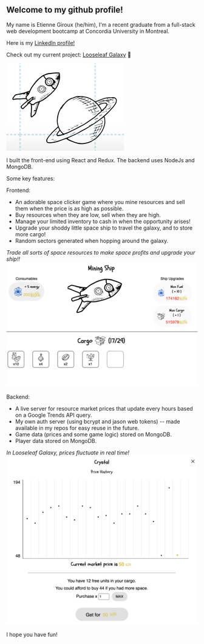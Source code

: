 
## Welcome to my github profile!
My name is Etienne Giroux (he/him), I'm a recent graduate from a full-stack web development bootcamp at Concordia University in Montreal.

Here is my [LinkedIn profile!](https://www.linkedin.com/in/egiroux/)

Check out my current project:  [Looseleaf Galaxy](http://www.looseleafgalaxy.space) 🚀 

![Looseleaf Galaxy Screenshot](./looseleaf_galaxy1.png)

I built the front-end using React and Redux. The backend uses NodeJs and MongoDB.


Some key features: 

Frontend:
- An adorable space clicker game where you mine resources and sell them when the price is as high as possible.
- Buy resources when they are low, sell when they are high.
- Manage your limited inventory to cash in when the opportunity arises!
- Upgrade your shoddy little space ship to travel the galaxy, and to store more cargo!
- Random sectors generated when hopping around the galaxy.


_Trade all sorts of space resources to make space profits and upgrade your ship!!_
![Looseleaf Galaxy Screenshot](./looseleaf_galaxy4.png)

Backend:
- A live server for resource market prices that update every hours based on a Google Trends API query.
- My own auth server (using bcrypt and jason web tokens) -- made available in my repos for easy reuse in the future.
- Game data (prices and some game logic) stored on MongoDB.
- Player data stored on MongoDB.

_In Looseleaf Galaxy, prices fluctuate in real time!_
![Looseleaf Galaxy Screenshot](./looseleaf_galaxy31.png)


I hope you have fun!


<!--
**eggiroux/eggiroux** is a ✨ _special_ ✨ repository because its `README.md` (this file) appears on your GitHub profile.
![MongoDB Atlas Signup](__lecture/assets/mongo_signup.gif)
Here are some ideas to get you started:

- 🔭 I’m currently working on ...
- 🌱 I’m currently learning ...
- 👯 I’m looking to collaborate on ...
- 🤔 I’m looking for help with ...
- 💬 Ask me about ...
- 📫 How to reach me: ...
- 😄 Pronouns: ...
- ⚡ Fun fact: ...
-->
